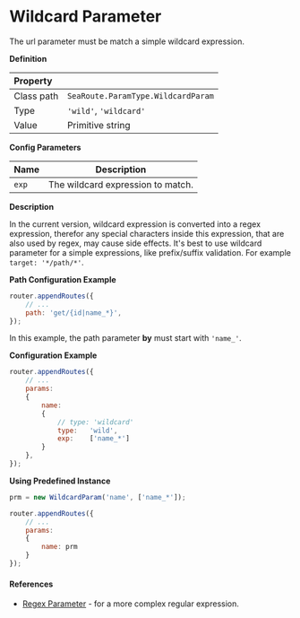 # Wildcard Parameter

The url parameter must be match a simple wildcard expression. 


**Definition**

| Property | |
| :--- | --- |
| Class path | `SeaRoute.ParamType.WildcardParam` |
| Type | `'wild'`, `'wildcard'` |
| Value | Primitive string |


**Config Parameters**

| Name | Description |
| :--- | --- |
| `exp` | The wildcard expression to match. |


**Description**

In the current version, wildcard expression is converted into a regex expression, therefor any special characters
inside this expression, that are also used by regex, may cause side effects. It's best to use wildcard parameter 
for a simple expressions, like prefix/suffix validation. For example `target: '*/path/*'`.


**Path Configuration Example**

```javascript
router.appendRoutes({
	// ...
	path: 'get/{id|name_*}', 
});
```

In this example, the path parameter **by** must start with `'name_'`.


**Configuration Example**

```javascript
router.appendRoutes({
	// ...
	params:
	{
		name: 
		{
			// type: 'wildcard'
			type:	'wild',
			exp:	['name_*'] 
		}
	}, 
});
```


**Using Predefined Instance**

```javascript
prm = new WildcardParam('name', ['name_*']);

router.appendRoutes({
	// ...
	params:
	{
		name: prm
	} 
});
```


#### References

- [Regex Parameter](./Regex.md) - for a more complex regular expression.
